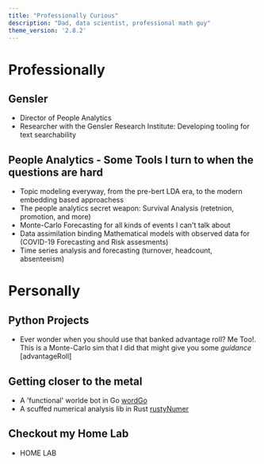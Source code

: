 ```yaml
---
title: "Professionally Curious"
description: "Dad, data scientist, professional math guy"
theme_version: '2.8.2'
---
```



# Professionally
## Gensler
- Director of People Analytics
- Researcher with the Gensler Research Institute: Developing tooling for text searchability 
## People Analytics - Some Tools I turn to when the questions are hard
- Topic modeling everyway, from the pre-bert LDA era, to the modern embedding based approachess 
- The people analytics secret weapon: Survival Analysis (retetnion, promotion, and more)
- Monte-Carlo Forecasting for all kinds of events I can't talk about
- Data assimilation binding Mathematical models with observed data for (COVID-19 Forecasting and Risk assesments)
- Time series analysis and forecasting (turnover, headcount, absenteeism)
# Personally
## Python Projects
- Ever wonder when you should use that banked advantage roll? Me Too!. This is a Monte-Carlo sim that I did that might give you some *guidance* [advantageRoll]
## Getting closer to the metal
- A 'functional' worlde bot in Go [wordGo](https://github.com/zornsLemons/wordGo)
- A scuffed numerical analysis lib in Rust [rustyNumer](https://github.com/zornsLemons/rustyNumer)
## Checkout my Home Lab
- HOME LAB
